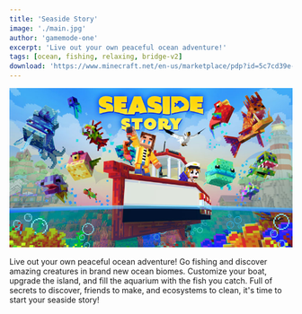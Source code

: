 ```yaml
---
title: 'Seaside Story'
image: './main.jpg'
author: 'gamemode-one'
excerpt: 'Live out your own peaceful ocean adventure!'
tags: [ocean, fishing, relaxing, bridge-v2]
download: 'https://www.minecraft.net/en-us/marketplace/pdp?id=5c7cd39e-9903-477b-b013-1b6b6d2bd9ab'
---
```


![Thumbnail](./main.jpg)

Live out your own peaceful ocean adventure! Go fishing and discover amazing creatures in brand new ocean biomes. Customize your boat, upgrade the island, and fill the aquarium with the fish you catch. Full of secrets to discover, friends to make, and ecosystems to clean, it's time to start your seaside story!
